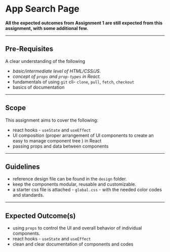 # App Search Page

**All the expected outcomes from Assignment 1 are still expected from this assignment, with some additional few.**

---

## Pre-Requisites

A clear understanding of the following

-   _basic/intermediate level of HTML/CSS/JS._
-   _concept of `props` and `prop-types` in React._
-   fundamentals of using `git` cli- `clone`, `pull`, `fetch`, `checkout`
-   basics of documentation
---

## Scope

This assignment aims to cover the following:

-   react hooks - `useState` and `useEffect`
-   UI composition (proper arrangement of UI components to create an easy to manage component tree ) in React
-   passing props and data between components


---

## Guidelines

-   reference design file can be found in the `design` folder.
-   keep the components modular, reusable and customizable.
-   a starter css file is attached - `global.css` - with the needed color codes and standards.

---

## Expected Outcome(s)

-   using `props` to control the UI and overall behavior of individual components.
-   react hooks - `useState` and `useEffect`
-   clean and clear documentation of components and codes
